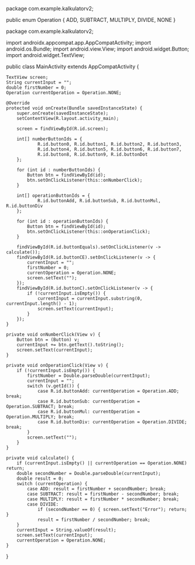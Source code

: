 package com.example.kalkulatorv2;

public enum Operation {
    ADD,
    SUBTRACT,
    MULTIPLY,
    DIVIDE,
    NONE
}

package com.example.kalkulatorv2;

import androidx.appcompat.app.AppCompatActivity;
import android.os.Bundle;
import android.view.View;
import android.widget.Button;
import android.widget.TextView;

public class MainActivity extends AppCompatActivity {

    TextView screen;
    String currentInput = "";
    double firstNumber = 0;
    Operation currentOperation = Operation.NONE;

    @Override
    protected void onCreate(Bundle savedInstanceState) {
        super.onCreate(savedInstanceState);
        setContentView(R.layout.activity_main);

        screen = findViewById(R.id.screen);

        int[] numberButtonIds = {
                R.id.button0, R.id.button1, R.id.button2, R.id.button3,
                R.id.button4, R.id.button5, R.id.button6, R.id.button7,
                R.id.button8, R.id.button9, R.id.buttonDot
        };

        for (int id : numberButtonIds) {
            Button btn = findViewById(id);
            btn.setOnClickListener(this::onNumberClick);
        }

        int[] operationButtonIds = {
                R.id.buttonAdd, R.id.buttonSub, R.id.buttonMul, R.id.buttonDiv
        };

        for (int id : operationButtonIds) {
            Button btn = findViewById(id);
            btn.setOnClickListener(this::onOperationClick);
        }

        findViewById(R.id.buttonEquals).setOnClickListener(v -> calculate());
        findViewById(R.id.buttonCE).setOnClickListener(v -> {
            currentInput = "";
            firstNumber = 0;
            currentOperation = Operation.NONE;
            screen.setText("");
        });
        findViewById(R.id.buttonC).setOnClickListener(v -> {
            if (!currentInput.isEmpty()) {
                currentInput = currentInput.substring(0, currentInput.length() - 1);
                screen.setText(currentInput);
            }
        });
    }

    private void onNumberClick(View v) {
        Button btn = (Button) v;
        currentInput += btn.getText().toString();
        screen.setText(currentInput);
    }

    private void onOperationClick(View v) {
        if (!currentInput.isEmpty()) {
            firstNumber = Double.parseDouble(currentInput);
            currentInput = "";
            switch (v.getId()) {
                case R.id.buttonAdd: currentOperation = Operation.ADD; break;
                case R.id.buttonSub: currentOperation = Operation.SUBTRACT; break;
                case R.id.buttonMul: currentOperation = Operation.MULTIPLY; break;
                case R.id.buttonDiv: currentOperation = Operation.DIVIDE; break;
            }
            screen.setText("");
        }
    }

    private void calculate() {
        if (currentInput.isEmpty() || currentOperation == Operation.NONE) return;
        double secondNumber = Double.parseDouble(currentInput);
        double result = 0;
        switch (currentOperation) {
            case ADD: result = firstNumber + secondNumber; break;
            case SUBTRACT: result = firstNumber - secondNumber; break;
            case MULTIPLY: result = firstNumber * secondNumber; break;
            case DIVIDE:
                if (secondNumber == 0) { screen.setText("Error"); return; }
                result = firstNumber / secondNumber; break;
        }
        currentInput = String.valueOf(result);
        screen.setText(currentInput);
        currentOperation = Operation.NONE;
    }
}
